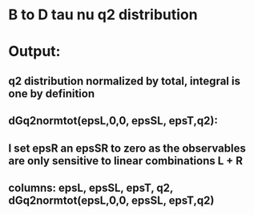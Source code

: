 # B to D tau nu q2 distribution


# Output: 

## q2 distribution normalized by total,  integral is one by definition 

## dGq2normtot(epsL,0,0, epsSL, epsT,q2):


##  I set epsR an epsSR to zero  as the observables are only sensitive to linear combinations  L + R

##  columns: epsL, epsSL, epsT, q2, dGq2normtot(epsL,0,0, epsSL, epsT,q2)

